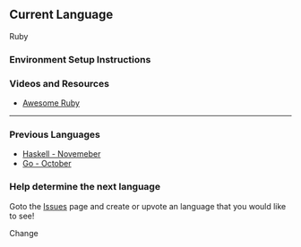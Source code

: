 ## Current Language

Ruby

### Environment Setup Instructions

### Videos and Resources

* [Awesome Ruby](https://github.com/markets/awesome-ruby)

---

### Previous Languages

* [Haskell - Novemeber](https://github.com/KualiCo/club-lpl/tree/haskell)
* [Go - October](https://github.com/KualiCo/club-lpl/tree/go)

### Help determine the next language
Goto the [Issues](https://github.com/KualiCo/club-lpl/issues) page and create or upvote an language that you would like to see!

Change
